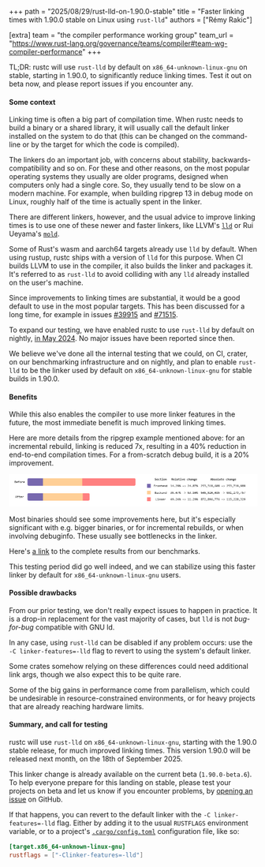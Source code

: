 +++
path = "2025/08/29/rust-lld-on-1.90.0-stable"
title = "Faster linking times with 1.90.0 stable on Linux using `rust-lld`"
authors = ["Rémy Rakic"]

[extra]
team = "the compiler performance working group"
team_url = "https://www.rust-lang.org/governance/teams/compiler#team-wg-compiler-performance"
+++

TL;DR: rustc will use `rust-lld` by default on `x86_64-unknown-linux-gnu` on stable, starting in 1.90.0, to significantly reduce linking times. Test it out on beta now, and please report issues if you encounter any.

#### Some context

Linking time is often a big part of compilation time. When rustc needs to build a binary or a shared library, it will usually call the default linker installed on the system to do that (this can be changed on the command-line or by the target for which the code is compiled).

The linkers do an important job, with concerns about stability, backwards-compatibility and so on. For these and other reasons, on the most popular operating systems they usually are older programs, designed when computers only had a single core. So, they usually tend to be slow on a modern machine. For example, when building ripgrep 13 in debug mode on Linux, roughly half of the time is actually spent in the linker.

There are different linkers, however, and the usual advice to improve linking times is to use one of these newer and faster linkers, like LLVM's [`lld`](https://lld.llvm.org/) or Rui Ueyama's [`mold`](https://github.com/rui314/mold).

Some of Rust's wasm and aarch64 targets already use `lld` by default. When using rustup, rustc ships with a version of `lld` for this purpose. When CI builds LLVM to use in the compiler, it also builds the linker and packages it. It's referred to as `rust-lld` to avoid colliding with any `lld` already installed on the user's machine.

Since improvements to linking times are substantial, it would be a good default to use in the most popular targets. This has been discussed for a long time, for example in issues [#39915](https://github.com/rust-lang/rust/issues/39915) and [#71515](https://github.com/rust-lang/rust/issues/71515).

To expand our testing, we have enabled rustc to use `rust-lld` by default on nightly, [in May 2024](https://blog.rust-lang.org/2024/05/17/enabling-rust-lld-on-linux.html). No major issues have been reported since then.

We believe we've done all the internal testing that we could, on CI, crater, on our benchmarking infrastructure and on nightly, and plan to enable `rust-lld` to be the linker used by default on `x86_64-unknown-linux-gnu` for stable builds in 1.90.0.

#### Benefits

While this also enables the compiler to use more linker features in the future, the most immediate benefit is much improved linking times.

Here are more details from the ripgrep example mentioned above: for an incremental rebuild, linking is reduced 7x, resulting in a 40% reduction in end-to-end compilation times. For a from-scratch debug build, it is a 20% improvement.

![Before/after comparison of a `ripgrep` incremental debug build](ripgrep-comparison.png)

Most binaries should see some improvements here, but it's especially significant with e.g. bigger binaries, or for incremental rebuilds, or when involving debuginfo. These usually see bottlenecks in the linker.

Here's [a link](https://perf.rust-lang.org/compare.html?start=b3e117044c7f707293edc040edb93e7ec5f7040a&end=baed03c51a68376c1789cc373581eea0daf89967&stat=instructions%3Au&tab=compile) to the complete results from our benchmarks.

This testing period did go well indeed, and we can stabilize using this faster linker by default for `x86_64-unknown-linux-gnu` users.

#### Possible drawbacks

From our prior testing, we don't really expect issues to happen in practice. It is a drop-in replacement for the vast majority of cases, but `lld` is not _bug-for-bug_ compatible with GNU ld.

In any case, using `rust-lld` can be disabled if any problem occurs: use the `-C linker-features=-lld` flag to revert to using the system's default linker.

Some crates somehow relying on these differences could need additional link args, though we also expect this to be quite rare.

Some of the big gains in performance come from parallelism, which could be undesirable in resource-constrained environments, or for heavy projects that are already reaching hardware limits.

#### Summary, and call for testing

rustc will use `rust-lld` on `x86_64-unknown-linux-gnu`, starting with the 1.90.0 stable release, for much improved linking times. This version 1.90.0 will be released next month, on the 18th of September 2025.

This linker change is already available on the current beta (`1.90.0-beta.6`). To help everyone prepare for this landing on stable, please test your projects on beta and let us know if you encounter problems, by [opening an issue](https://github.com/rust-lang/rust/issues/new/choose) on GitHub.

If that happens, you can revert to the default linker with the `-C linker-features=-lld` flag. Either by adding it to the usual `RUSTFLAGS` environment variable, or to a project's [`.cargo/config.toml`](https://doc.rust-lang.org/cargo/reference/config.html) configuration file,
like so:

```toml
[target.x86_64-unknown-linux-gnu]
rustflags = ["-Clinker-features=-lld"]
```
